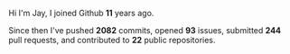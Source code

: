 Hi I'm Jay, I joined Github **11** years ago.

Since then I've pushed **2082** commits, opened **93** issues, submitted **244** pull requests, and contributed to **22** public repositories.
